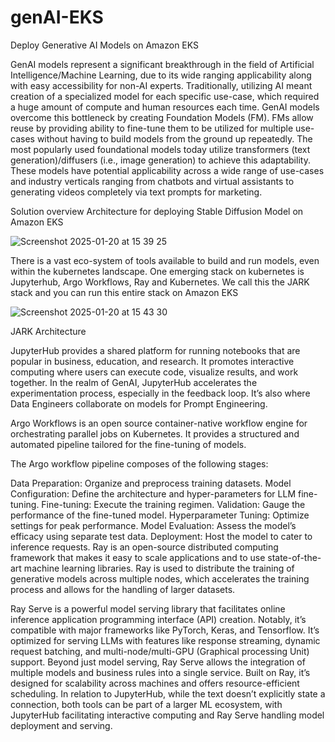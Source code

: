 # genAI-EKS
Deploy Generative AI Models on Amazon EKS

GenAI models represent a significant breakthrough in the field of Artificial Intelligence/Machine Learning, due to its wide ranging applicability along with easy accessibility for non-AI experts. Traditionally, utilizing AI meant creation of a specialized model for each specific use-case, which required a huge amount of compute and human resources each time. GenAI models overcome this bottleneck by creating Foundation Models (FM). FMs allow reuse by providing ability to fine-tune them to be utilized for multiple use-cases without having to build models from the ground up repeatedly. The most popularly used foundational models today utilize transformers (text generation)/diffusers (i.e., image generation) to achieve this adaptability. These models have potential applicability across a wide range of use-cases and industry verticals ranging from chatbots and virtual assistants to generating videos completely via text prompts for marketing.

Solution overview
Architecture for deploying Stable Diffusion Model on Amazon EKS

![Screenshot 2025-01-20 at 15 39 25](https://github.com/user-attachments/assets/e2eefe22-0e41-4925-b22c-b58cd878cf6f)

There is a vast eco-system of tools available to build and run models, even within the kubernetes landscape. One emerging stack on kubernetes is Jupyterhub, Argo Workflows, Ray and Kubernetes. We call this the JARK stack and you can run this entire stack on Amazon EKS

![Screenshot 2025-01-20 at 15 43 30](https://github.com/user-attachments/assets/534002cc-43ae-45c9-9220-5079a6bb16b5)

JARK Architecture

JupyterHub provides a shared platform for running notebooks that are popular in business, education, and research. It promotes interactive computing where users can execute code, visualize results, and work together. In the realm of GenAI, JupyterHub accelerates the experimentation process, especially in the feedback loop. It’s also where Data Engineers collaborate on models for Prompt Engineering.

Argo Workflows  is an open source container-native workflow engine for orchestrating parallel jobs on Kubernetes. It provides a structured and automated pipeline tailored for the fine-tuning of models.

The Argo workflow pipeline composes of the following stages:

Data Preparation: Organize and preprocess training datasets.
Model Configuration: Define the architecture and hyper-parameters for LLM fine-tuning.
Fine-tuning: Execute the training regimen.
Validation: Gauge the performance of the fine-tuned model.
Hyperparameter Tuning: Optimize settings for peak performance.
Model Evaluation: Assess the model’s efficacy using separate test data.
Deployment: Host the model to cater to inference requests.
Ray is an open-source distributed computing framework that makes it easy to scale applications and to use state-of-the-art machine learning libraries. Ray is used to distribute the training of generative models across multiple nodes, which accelerates the training process and allows for the handling of larger datasets.

Ray Serve is a powerful model serving library that facilitates online inference application programming interface (API) creation. Notably, it’s compatible with major frameworks like PyTorch, Keras, and Tensorflow. It’s optimized for serving LLMs with features like response streaming, dynamic request batching, and multi-node/multi-GPU (Graphical processing Unit) support. Beyond just model serving, Ray Serve allows the integration of multiple models and business rules into a single service. Built on Ray, it’s designed for scalability across machines and offers resource-efficient scheduling. In relation to JupyterHub, while the text doesn’t explicitly state a connection, both tools can be part of a larger ML ecosystem, with JupyterHub facilitating interactive computing and Ray Serve handling model deployment and serving.

